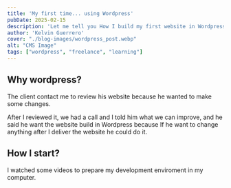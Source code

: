 ```yaml
---
title: 'My first time... using Wordpress'
pubDate: 2025-02-15
description: 'Let me tell you How I build my first website in Wordpress'
author: 'Kelvin Guerrero'
cover: "./blog-images/wordpress_post.webp"
alt: "CMS Image"
tags: ["wordpress", "freelance", "learning"]
---
```


## Why wordpress?
The client contact me to review his website because he wanted to make some changes.

After I reviewed it, we had a call and I told him what we can improve, and he said he want the website build in Wordpress because If he want to change anything after I deliver the website he could do it.

## How I start?
I watched some videos to prepare my development enviroment in my computer.
